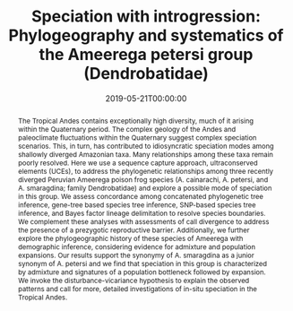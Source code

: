 ---
abstract: The Tropical Andes contains exceptionally high diversity, much of it arising within the Quaternary period. The complex geology of the Andes and paleoclimate fluctuations within the Quaternary suggest complex speciation scenarios. This, in turn, has contributed to idiosyncratic speciation modes among shallowly diverged Amazonian taxa. Many relationships among these taxa remain poorly resolved. Here we use a sequence capture approach, ultraconserved elements (UCEs), to address the phylogenetic relationships among three recently diverged Peruvian Ameerega poison frog species (A. cainarachi, A. petersi, and A. smaragdina; family Dendrobatidae) and explore a possible mode of speciation in this group. We assess concordance among concatenated phylogenetic tree inference, gene-tree based species tree inference, SNP-based species tree inference, and Bayes factor lineage delimitation to resolve species boundaries. We complement these analyses with assessments of call divergence to address the presence of a prezygotic reproductive barrier. Additionally, we further explore the phylogeographic history of these species of Ameerega with demographic inference, considering evidence for admixture and population expansions. Our results support the synonymy of A. smaragdina as a junior synonym of A. petersi and we find that speciation in this group is characterized by admixture and signatures of a population bottleneck followed by expansion. We invoke the disturbance-vicariance hypothesis to explain the observed patterns and call for more, detailed investigations of in-situ speciation in the Tropical Andes. 
authors:
- admin
- Michael S. Deutsch
- Germán Chávez
- Carlos E. Almora
- Jason L. Brown
date: 2019-05-21T00:00:00
doi: "https://doi.org/10.1016/j.ympev.2019.05.021"
featured: true
image:
  caption: ''
  focal_point: ""
  preview_only: false
projects: []
publication: '*Molecular Phylogenetics and Evolution*(138, 31-42)'
publication_short: ""
publication_types:
  - "2"
publishDate: 2019-10-06T00:00:00
slides: ""
summary: ""
tags:
- Published
- Phylogeography
- Frogs
title: "Speciation with introgression: Phylogeography and systematics of the Ameerega petersi group (Dendrobatidae)"
url_code: ""
url_dataset: ""
url_pdf: ""
url_poster: ""
url_project: ""
url_slides: "https://docs.google.com/presentation/d/1NZc4zGagBVizV3Bd8nYo77IJyKRCdnzf8fYUCx7AG74/edit?usp=sharing"
url_source: ""
url_video: ""
---